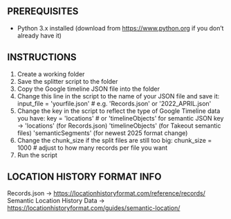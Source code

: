 PREREQUISITES
---
- Python 3.x installed (download from https://www.python.org if you don’t already have it)


INSTRUCTIONS
---
1. Create a working folder
2. Save the splitter script to the folder
3. Copy the Google timeline JSON file into the folder
4. Change this line in the script to the name of your JSON file and save it:
          input_file = 'yourfile.json'     # e.g. 'Records.json' or '2022_APRIL.json'
6. Change the key in the script to reflect the type of Google Timeline data you have:
          key         = 'locations'        # or 'timelineObjects' for semantic JSON
     key →   'locations' (for Records.json)
             'timelineObjects' (for Takeout semantic files)
             'semanticSegments' (for newest 2025 format change)
8. Change the chunk_size if the split files are still too big:
          chunk_size  = 1000               # adjust to how many records per file you want
9. Run the script


LOCATION HISTORY FORMAT INFO
---
Records.json → https://locationhistoryformat.com/reference/records/
Semantic Location History Data → https://locationhistoryformat.com/guides/semantic-location/


